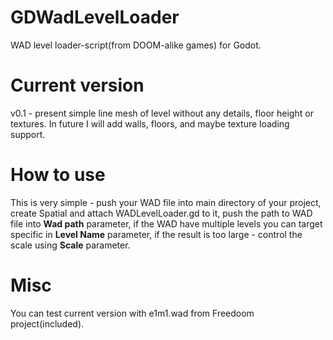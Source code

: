 # GDWadLevelLoader
WAD level loader-script(from DOOM-alike games) for Godot.

# Current version
v0.1 - present simple line mesh of level without any details, floor height or textures. In future I will add walls, floors, and maybe texture loading support. 

# How to use
This is very simple - push your WAD file into main directory of your project, create Spatial and attach WADLevelLoader.gd to it, push the path to WAD file into <b>Wad path</b> parameter, if the WAD have multiple levels you can target specific in <b>Level Name</b> parameter, if the result is too large - control the scale using <b>Scale</b> parameter. 

# Misc
You can test current version with e1m1.wad from Freedoom project(included).
